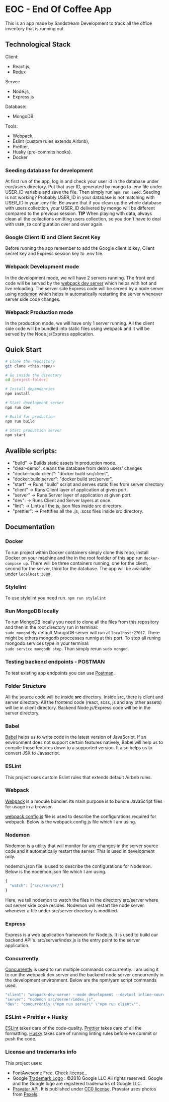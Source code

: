 # EOC - End Of Coffee App

This is an app made by Sandstream Development to track all the office inventory that is running out.

## Technological Stack

Client:

- React.js,
- Redux

Server:

- Node.js,
- Express.js

Database:

- MongoDB

Tools:

- Webpack,
- Eslint (custom rules extends Airbnb),
- Prettier,
- Husky (pre-commits hooks).
- Docker

### Seeding database for development

At first run of the app, log in and check your user id in the database under eoc/users directory. Put that user ID, generated by mongo to .env file under USER_ID variable and save the file.
Then simply run `npm run seed`.
Seeding is not working? Probably USER_ID in your database is not matching with USER_ID in your .env file. Be aware that if you clean up the whole database with users collection, your USER_ID delivered by mongo will be different compared to the previous session. **TIP** When playing with data, always clean all the collections omitting users collection, so you don't have to deal with `USER_ID` configuration over and over again.

### Google Client ID and Client Secret Key

Before running the app remember to add the Google client id key, Client secret key and Express session key to .env file.

### Webpack Development mode

In the development mode, we will have 2 servers running. The front end code will be served by the [webpack dev server](https://webpack.js.org/configuration/dev-server/) which helps with hot and live reloading. The server side Express code will be served by a node server using [nodemon](https://nodemon.io/) which helps in automatically restarting the server whenever server side code changes.

### Webpack Production mode

In the production mode, we will have only 1 server running. All the client side code will be bundled into static files using webpack and it will be served by the Node.js/Express application.

## Quick Start

```bash
# Clone the repository
git clone <this.repo/>

# Go inside the directory
cd [project-folder]

# Install dependencies
npm install

# Start development server
npm run dev

# Build for production
npm run build

# Start production server
npm start
```

## Avalible scripts:

- "build" -> Builds static assets in production mode.
- "clear-demo": cleans the database from demo users' changes
- "docker:build:client": "docker build src/client",
- "docker:build:server": "docker build src/server",
- "start" -> Runs "build" script and serves static files from server directory
- "client" -> Runs Client layer of application at given port.
- "server" -> Runs Server layer of application at given port.
- "dev": -> Runs Client and Server layers at once.
- "lint": -> Lints all the js, json files inside src directory.
- "prettier": -> Prettifies all the .js, .scss files inside src directory.

## Documentation

### Docker

To run project within Docker containers simply clone this repo, install Docker on your machine and the in the root foolder of this app run
`docker-compose up`. There will be three containers running, one for the client, second for the server, third for the database. The app will be available under `localhost:3000` .

### Stylelint

To use stylelint you need run. `npm run stylelint`

### Run MongoDB locally

To run MongoDB locally you need to clone all the files from this repository and then in the root directory run in terminal: <br/> `sudo mongod`
By default MongoDB server will run at `localhost:27017`.
There might be others mongodb proccesses runnig at this port. To stop all runing mongodb services type in your terminal: <br/> `sudo service mongodb stop`. Than simply rerun `sudo mongod`.

### Testing backend endpoints - POSTMAN

To test existing app endpoints you can use [Postman](https://www.getpostman.com/).

### Folder Structure

All the source code will be inside **src** directory. Inside src, there is client and server directory. All the frontend code (react, scss, js and any other assets) will be in client directory. Backend Node.js/Express code will be in the server directory.

### Babel

[Babel](https://babeljs.io/) helps us to write code in the latest version of JavaScript. If an environment does not support certain features natively, Babel will help us to compile those features down to a supported version. It also helps us to convert JSX to Javascript.

### ESLint

This project uses custom Eslint rules that extends default Airbnb rules.

### Webpack

[Webpack](https://webpack.js.org/) is a module bundler. Its main purpose is to bundle JavaScript files for usage in a browser.

[webpack.config.js](https://webpack.js.org/configuration/) file is used to describe the configurations required for webpack. Below is the webpack.config.js file which I am using.

### Nodemon

Nodemon is a utility that will monitor for any changes in the server source code and it automatically restart the server. This is used in development only.

nodemon.json file is used to describe the configurations for Nodemon. Below is the nodemon.json file which I am using.

```javascript
{
  "watch": ["src/server/"]
}
```

Here, we tell nodemon to watch the files in the directory src/server where out server side code resides. Nodemon will restart the node server whenever a file under src/server directory is modified.

### Express

Express is a web application framework for Node.js. It is used to build our backend API's.
src/server/index.js is the entry point to the server application.

### Concurrently

[Concurrently](https://github.com/kimmobrunfeldt/concurrently) is used to run multiple commands concurrently. I am using it to run the webpack dev server and the backend node server concurrently in the development environment. Below are the npm/yarn script commands used.

```javascript
"client": "webpack-dev-server --mode development --devtool inline-source-map --hot",
"server": "nodemon src/server/index.js",
"dev": "concurrently \"npm run server\" \"npm run client\"",
```

### ESLint + Prettier + Husky

[ESLint](https://eslint.org/) takes care of the code-quality. [Prettier](https://prettier.io/) takes care of all the formatting. [Husky](https://github.com/typicode/husky) takes care of running linting rules before we commit or push the code.

### License and trademarks info

This project uses:

- FontAwesome Free. Check [license]('https://fontawesome.com/license').,
- Google [Trademark Logo]('https://www.google.com/permissions/logos-trademarks/') : ©2018 Google LLC All rights reserved. Google and the Google logo are registered trademarks of Google LLC.
- [Pravatar API](https://pravatar.cc/). It is published under [CC0 license](https://creativecommons.org/share-your-work/public-domain/cc0/). Pravatar uses photos from [Pexels](https://www.pexels.com/).
